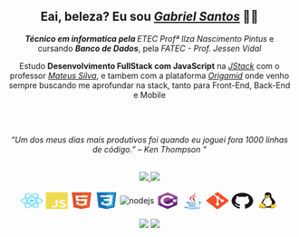 <h2 align="center">Eai, beleza? Eu sou <a href="https://www.linkedin.com/in/gabriel-santos-87922b170//"><i>Gabriel Santos</i></a> 🤙👋</h2>
<div>
  <p align="center"><b><i>Técnico em informatica pela </i></b><i>ETEC Profª Ilza Nascimento Pintus</i> e cursando <i><b>Banco de Dados</b></i>, pela <i>FATEC - Prof. Jessen Vidal</i></p>
  
  <p align="center">Estudo <b>Desenvolvimento FullStack com JavaScript</b> na <a href="https://jstack.com.br/"><i>JStack</i></a> com o professor <a href="https://www.instagram.com/imateus.silva/"><i>Mateus Silva</i></a>, e tambem com a plataforma <a href="https://www.origamid.com/"><i>Origamid</i></a> onde venho sempre buscando me aprofundar na stack, tanto para Front-End, Back-End e Mobile </p>

<br><br>
<p align="center"><i>“Um dos meus dias mais produtivos foi quando eu joguei fora 1000 linhas de código.” – Ken Thompson "</i></p>  
<br>
  
<div align="center">
  <a href="https://github.com/gabrieljssantos/">
    <img height="150em" src="https://github-readme-stats.vercel.app/api?username=gabrieljssantos&count_private=true&include_all_commits=true&show_icons=true&theme=dracula&hide_border=false&show_owner=true"/>
    <img height="150em" src="https://github-readme-stats.vercel.app/api/top-langs/?username=duribeiro&theme=dracula&hide_border=false&&layout=compact"/>
  </a>
</div>

<div align="center" valign="top"><br>
  <img align="center" alt="React" height="30" width="40" src="https://raw.githubusercontent.com/devicons/devicon/master/icons/react/react-original.svg">
  <img align="center" alt="Js" height="30" width="40" src="https://raw.githubusercontent.com/devicons/devicon/master/icons/javascript/javascript-plain.svg">
  <!-- <img align="center" alt="Ty" height="30" width="40" src="https://raw.githubusercontent.com/devicons/devicon/master/icons/typescript/typescript-plain.svg"> 
-->
  <img align="center" alt="HTML" height="30" width="40" src="https://raw.githubusercontent.com/devicons/devicon/master/icons/html5/html5-original.svg">
  <img align="center" alt="CSS" height="30" width="40" src="https://raw.githubusercontent.com/devicons/devicon/master/icons/css3/css3-original.svg">
  <img align="center" alt="nodejs" height="30" width="40" src="https://cdn.worldvectorlogo.com/logos/nodejs-icon.svg">
  <img align="center" alt="github" height="30" width="40" src="https://raw.githubusercontent.com/devicons/devicon/master/icons/csharp/csharp-original.svg"> 
  <img align="center" alt="github" height="30" width="40" src="https://raw.githubusercontent.com/devicons/devicon/master/icons/java/java-original.svg"> 
  <img align="center" alt="git" height="30" width="40" src="https://raw.githubusercontent.com/devicons/devicon/master/icons/git/git-original.svg">
  <img align="center" alt="github" height="30" width="40" src="https://raw.githubusercontent.com/devicons/devicon/master/icons/github/github-original.svg"> 

  <img align="center" alt="linux" height="30" width="40" src="https://raw.githubusercontent.com/devicons/devicon/master/icons/linux/linux-original.svg">
</div><br>

<div align="center">
  <a href="https://www.linkedin.com/in/gabriel-santos-87922b170//" target="_blank"><img src="https://img.shields.io/badge/-LinkedIn-%230077B5?style=for-the-badge&logo=linkedin&logoColor=white" target="_blank"></a> 
  <a href="mailto:gabriel.jssantos003@gmail.com"><img src="https://img.shields.io/badge/-Gmail-%23333?style=for-the-badge&logo=gmail&logoColor=white" target="_blank"></a>
</div>

